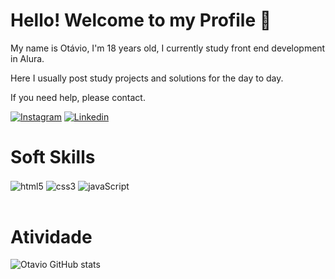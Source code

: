 # Hello! Welcome to my Profile 👋

<p>My name is Otávio, I'm 18 years old, I currently study front end development in Alura.

Here I usually post study projects and solutions for the day to day.

If you need help, please contact.</p>

[![Instagram](https://img.shields.io/badge/Instagram-E4405F?style=for-the-badge&logo=instagram&logoColor=white)](https://www.instagram.com/otavio__chaves/)
[![Linkedin](https://img.shields.io/badge/LinkedIn-0077B5?style=for-the-badge&logo=linkedin&logoColor=white)](https://www.linkedin.com/in/ot%C3%A1vio-chaves/)

# Soft Skills

<div style="display: inline_block">
<img align="center" alt="html5" src="https://img.shields.io/badge/HTML5-E34F26?style=for-the-badge&logo=html5&logoColor=white">
<img align="center" alt="css3" src="https://img.shields.io/badge/CSS3-1572B6?style=for-the-badge&logo=css3&logoColor=white">
<img align="center" alt="javaScript" src="https://img.shields.io/badge/JavaScript-323330?style=for-the-badge&logo=javascript&logoColor=F7DF1E">
</div><br>

# Atividade

![Otavio GitHub stats](https://github-readme-stats.vercel.app/api?username=otaviochaves&show_icons=true&theme=dracula)
